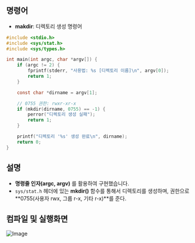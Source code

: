 ## 명령어
- **makdir**: 디렉토리 생성 명령어

```c
#include <stdio.h>
#include <sys/stat.h>
#include <sys/types.h>

int main(int argc, char *argv[]) {
    if (argc != 2) {
        fprintf(stderr, "사용법: %s [디렉토리 이름]\n", argv[0]);
        return 1;
    }

    const char *dirname = argv[1];

    // 0755 권한: rwxr-xr-x
    if (mkdir(dirname, 0755) == -1) {
        perror("디렉토리 생성 실패");
        return 1;
    }

    printf("디렉토리 '%s' 생성 완료\n", dirname);
    return 0;
}
```
## 설명
- **명령줄 인자(argc, argv)** 를 활용하여 구현했습니다.
- ``sys/stat.h`` 헤더에 있는 **mkdir()** 함수를 통해서 디렉토리를 생성하며, 권한으로 **0755(사용자 rwx, 그룹 r-x, 기타 r-x)**를 준다.

## 컴파일 및 실행화면

![Image](https://github.com/user-attachments/assets/ba940adc-f71a-4d68-af67-316888af008b)